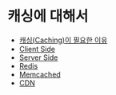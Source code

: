 # 캐싱에 대해서
- [캐싱(Caching)이 필요한 이유]()
- [Client Side]()
- [Server Side]()
- [Redis]()
- [Memcached]()
- [CDN]()